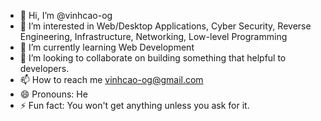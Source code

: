 - 👋 Hi, I’m @vinhcao-og
- 👀 I’m interested in Web/Desktop Applications, Cyber Security, Reverse Engineering, Infrastructure, Networking, Low-level Programming
- 🌱 I’m currently learning Web Development
- 💞️ I’m looking to collaborate on building something that helpful to developers.
- 📫 How to reach me vinhcao-og@gmail.com
- 😄 Pronouns: He
- ⚡ Fun fact: You won't get anything unless you ask for it.

